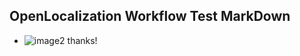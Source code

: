 ## OpenLocalization Workflow Test MarkDown
* ![image2](.\50e6e3a0-2622-4f30-b47c-b2bf0dbc939b.png) thanks!

<!--HONumber=Feb17_HO2-->


